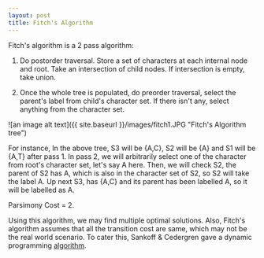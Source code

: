 ```yaml
---
layout: post
title: Fitch's Algorithm
---
```


Fitch's algorithm is a 2 pass algorithm:
1. Do postorder traversal. Store a set of characters at each internal node and root. Take an intersection of child nodes. If intersection is empty, take union.

2. Once the whole tree is populated, do preorder traversal, select the parent's label from child's character set. If there isn't any, select anything from the character set.

![an image alt text]({{ site.baseurl }}/images/fitch1.JPG "Fitch's Algorithm tree")

For instance, In the above tree, S3 will be {A,C}, S2 will be {A} and S1 will be {A,T} after pass 1.
In pass 2, we will arbitrarily select one of the character from root's character set, let's say A here. Then, we will check S2, the parent of S2 has A, which is also in the character set of S2, so S2 will take the label A. Up next S3, has {A,C} and its parent has been labelled A, so it will be labelled as A.

Parsimony Cost = 2.

Using this algorithm, we may find multiple optimal solutions. Also, Fitch's algorithm assumes that all the transition cost are same, which may not be the real world scenario. To cater this, Sankoff & Cedergren gave a dynamic programming [algorithm](https://swetakum.github.io/Sankoff's-Algortihm/).
